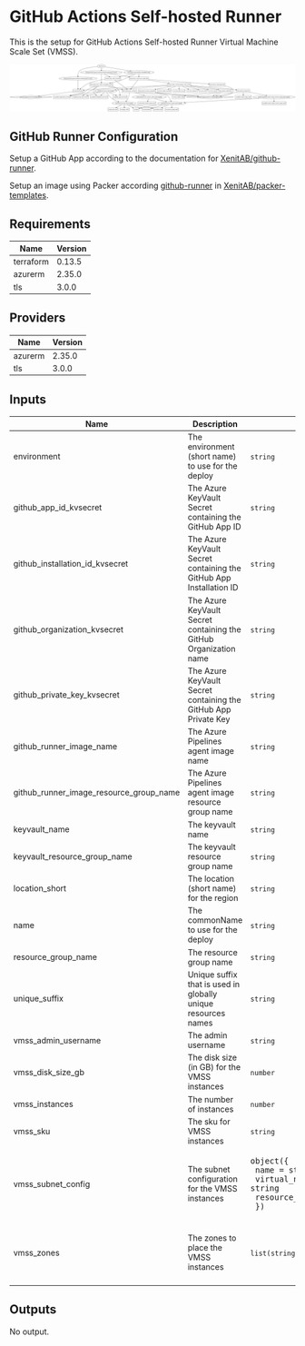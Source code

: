 # GitHub Actions Self-hosted Runner

This is the setup for GitHub Actions Self-hosted Runner Virtual Machine Scale Set (VMSS).

![Terraform Graph](files/graph.svg "Terraform Graph")

## GitHub Runner Configuration

Setup a GitHub App according to the documentation for [XenitAB/github-runner](https://github.com/XenitAB/github-runner).

Setup an image using Packer according [github-runner](https://github.com/XenitAB/packer-templates/tree/main/templates/azure/github-runner) in [XenitAB/packer-templates](https://github.com/XenitAB/packer-templates).

## Requirements

| Name | Version |
|------|---------|
| terraform | 0.13.5 |
| azurerm | 2.35.0 |
| tls | 3.0.0 |

## Providers

| Name | Version |
|------|---------|
| azurerm | 2.35.0 |
| tls | 3.0.0 |

## Inputs

| Name | Description | Type | Default | Required |
|------|-------------|------|---------|:--------:|
| environment | The environment (short name) to use for the deploy | `string` | n/a | yes |
| github\_app\_id\_kvsecret | The Azure KeyVault Secret containing the GitHub App ID | `string` | `"github-app-id"` | no |
| github\_installation\_id\_kvsecret | The Azure KeyVault Secret containing the GitHub App Installation ID | `string` | `"github-installation-id"` | no |
| github\_organization\_kvsecret | The Azure KeyVault Secret containing the GitHub Organization name | `string` | `"github-organization"` | no |
| github\_private\_key\_kvsecret | The Azure KeyVault Secret containing the GitHub App Private Key | `string` | `"github-private-key"` | no |
| github\_runner\_image\_name | The Azure Pipelines agent image name | `string` | n/a | yes |
| github\_runner\_image\_resource\_group\_name | The Azure Pipelines agent image resource group name | `string` | `""` | no |
| keyvault\_name | The keyvault name | `string` | `""` | no |
| keyvault\_resource\_group\_name | The keyvault resource group name | `string` | `""` | no |
| location\_short | The location (short name) for the region | `string` | n/a | yes |
| name | The commonName to use for the deploy | `string` | n/a | yes |
| resource\_group\_name | The resource group name | `string` | `""` | no |
| unique\_suffix | Unique suffix that is used in globally unique resources names | `string` | `""` | no |
| vmss\_admin\_username | The admin username | `string` | `"ghradmin"` | no |
| vmss\_disk\_size\_gb | The disk size (in GB) for the VMSS instances | `number` | `128` | no |
| vmss\_instances | The number of instances | `number` | `1` | no |
| vmss\_sku | The sku for VMSS instances | `string` | `"Standard_F4s_v2"` | no |
| vmss\_subnet\_config | The subnet configuration for the VMSS instances | <pre>object({<br>    name                 = string<br>    virtual_network_name = string<br>    resource_group_name  = string<br>  })</pre> | n/a | yes |
| vmss\_zones | The zones to place the VMSS instances | `list(string)` | <pre>[<br>  "1",<br>  "2",<br>  "3"<br>]</pre> | no |

## Outputs

No output.


